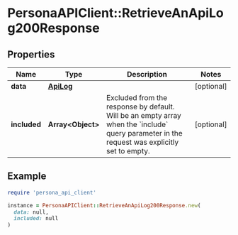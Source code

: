 # PersonaAPIClient::RetrieveAnApiLog200Response

## Properties

| Name | Type | Description | Notes |
| ---- | ---- | ----------- | ----- |
| **data** | [**ApiLog**](ApiLog.md) |  | [optional] |
| **included** | **Array&lt;Object&gt;** | Excluded from the response by default. Will be an empty array when the &#x60;include&#x60; query parameter in the request was explicitly set to empty. | [optional] |

## Example

```ruby
require 'persona_api_client'

instance = PersonaAPIClient::RetrieveAnApiLog200Response.new(
  data: null,
  included: null
)
```

